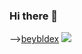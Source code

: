 ### Hi there 👋

<!--
**Kazamibird/kazamibird** is a ✨ _special_ ✨ repository because its `README.md` (this file) appears on your GitHub profile.

Here are some ideas to get you started:

- 🔭 I’m currently working on ...
- 🌱 I’m currently learning ...
- 👯 I’m looking to collaborate on ...
- 🤔 I’m looking for help with ...
- 💬 Ask me about ...
- 📫 How to reach me: ...
- 😄 Pronouns: ...
- ⚡ Fun fact: ...
-->
-->[beybldex](https://www.google.com/imgres?imgurl=https%3A%2F%2Fm.media-amazon.com%2Fimages%2FI%2F61fpYyCip3L.jpg&tbnid=Id-pnY8qWH5eFM&vet=12ahUKEwjwhZPZwrGAAxXDkZUCHd9vDDUQMygCegUIARCgAQ..i&imgrefurl=https%3A%2F%2Fwww.amazon.in%2FBEYBLADE-Beyblade-BX-05-Booster-Wizard%2Fdp%2FB0C52ZRXBD&docid=lDKR_E99bqolGM&w=1100&h=1100&q=beyblade%20x&ved=2ahUKEwjwhZPZwrGAAxXDkZUCHd9vDDUQMygCegUIARCgAQ)
![](https://img.shields.io/badge/JavaScript-323330?style=for-the-badge&logo=javascript&logoColor=F7DF1E)
